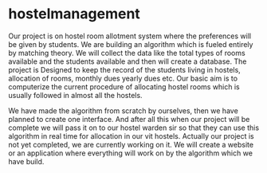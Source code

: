 # hostelmanagement
Our project is on hostel room allotment system where the preferences will be given by students.
We are building an algorithm which is fueled entirely by matching theory. 
We will collect the data like the total types of rooms available and the students available and then will create a database. The project is Designed to keep the record of the students living in hostels, allocation of rooms, monthly dues yearly dues etc.
Our basic aim is to computerize the current procedure of allocating hostel rooms which is usually followed in almost all the hostels.

We have made the algorithm from scratch by ourselves, then we have planned to create one interface. And after all this when our project will be complete we will pass it on to our hostel warden sir so that they can use this algorithm in real time for allocation in our vit hostels.
Actually our project is not yet completed, we are currently working on it. We will create a website or an application where everything will work on by the algorithm which we have build.
